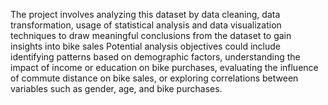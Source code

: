 The project involves analyzing this dataset by data cleaning, data transformation,  usage of statistical analysis and data visualization techniques to draw meaningful conclusions from the dataset to gain insights into bike sales Potential analysis objectives could include identifying patterns based on demographic factors, understanding the impact of income or education on bike purchases, evaluating the influence of commute distance on bike sales, or exploring correlations between variables such as gender, age, and bike purchases.

